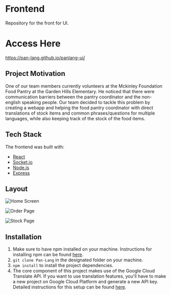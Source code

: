# Frontend
Repository for the front for UI.

# Access Here
https://pan-lang.github.io/panlang-ui/

## Project Motivation
One of our team members currently volunteers at the Mckinley Foundation Food Pantry at the Garden Hills Elementary. He noticed that there were communication barriers between the pantry coordinator and the non-english speaking people. Our team decided to tackle this problem by creating a webapp and helping the food pantry coordinator with direct translations of stock items and common phrases/questions for multiple languages, while also keeping track of the stock of the food items.

## Tech Stack
The frontend was built with:
  - [React](https://reactjs.org/)
  - [Socket.io](https://socket.io/)
  - [Node.js](https://nodejs.org/en/)
  - [Express](https://expressjs.com/)
  
  ## Layout
  ![Home Screen](https://imgur.com/KGQU9MB)
  
  ![Order Page](https://i.imgur.com/9uHDO49.png)
  
  ![Stock Page](https://i.imgur.com/FfRAhnb.png)
  
  ## Installation
  1. Make sure to have npm installed on your machine. Instructions for installing npm can be found [here](https://www.npmjs.com/get-npm).
  2. `git clone Pan-Lang` in the designated folder on your machine.
  3. `npm install` to install the project dependencies.
  4. The core component of this project makes use of the Google Cloud Translate API. If you want to use translation features, you'll have to make a new project on Google Cloud Platform and generate a new API key. Detailed instructions for this setup can be found [here](https://cloud.google.com/translate/docs/setup).

